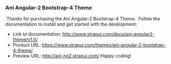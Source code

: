 ### Ani Angular-2 Bootstrap-4 Theme
​
Thanks for purchasing the Ani Angular-2 Bootstrap-4 Theme.
​
Follow the documentation to install and get started with the development:
​
  - Link to documentation: http://www.strapui.com/docs/ani-angular2-theme/v1.0/
  - Product URL: https://www.strapui.com/themes/ani-angular-2-bootstrap-4-theme/
  - Preview URL: http://ani-ng2.strapui.com/
​
Happy coding!